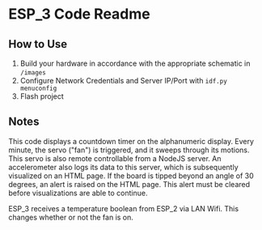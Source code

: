 # ESP_3 Code Readme

## How to Use

1. Build your hardware in accordance with the appropriate schematic in `/images`
2. Configure Network Credentials and Server IP/Port with `idf.py menuconfig`
3. Flash project

## Notes
This code displays a countdown timer on the alphanumeric display. Every minute, the servo ("fan") is triggered, and it sweeps through its motions. This servo is also remote controllable from a NodeJS server. An accelerometer also logs its data to this server, which is subsequently visualized on an HTML page. If the board is tipped beyond an angle of 30 degrees, an alert is raised on the HTML page. This alert must be cleared before visualizations are able to continue.


ESP_3 receives a temperature boolean from ESP_2 via LAN Wifi. This changes whether or not the fan is on.
